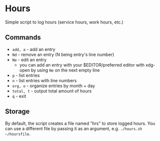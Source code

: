 # Hours

Simple script to log hours (service hours, work hours, etc.)

## Commands

* `add, a` - add an entry
* `Nd` - remove an entry (N being entry's line number)
* `Ne` - edit an entry
	* you can add an entry with your $EDITOR/preferred editor with xdg-open by using `Ne` on the next empty line
* `p` - list entries
* `n` - list entries with line numbers
* `org, o` - organize entries by month + day
* `total, t` - output total amount of hours
* `q` - exit

## Storage

By default, the script creates a file named "hrs" to store logged hours. You can use a different file by passing it as an argument, e.g. `./hours.sh ~/hoursfile`.
